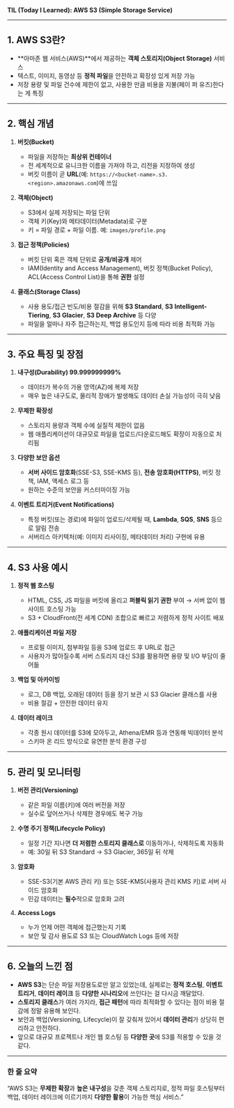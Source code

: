 **TIL (Today I Learned): AWS S3 (Simple Storage Service)**

---

## 1. AWS S3란?
- **아마존 웹 서비스(AWS)**에서 제공하는 **객체 스토리지(Object Storage)** 서비스  
- 텍스트, 이미지, 동영상 등 **정적 파일**을 안전하고 확장성 있게 저장 가능  
- 저장 용량 및 파일 건수에 제한이 없고, 사용한 만큼 비용을 지불(페이 퍼 유즈)한다는 게 특징

---

## 2. 핵심 개념

1. **버킷(Bucket)**  
   - 파일을 저장하는 **최상위 컨테이너**  
   - 전 세계적으로 유니크한 이름을 가져야 하고, 리전을 지정하여 생성  
   - 버킷 이름이 곧 **URL**(예: `https://<bucket-name>.s3.<region>.amazonaws.com`)에 쓰임

2. **객체(Object)**  
   - S3에서 실제 저장되는 파일 단위  
   - 객체 키(Key)와 메타데이터(Metadata)로 구분  
   - 키 = 파일 경로 + 파일 이름. 예: `images/profile.png`

3. **접근 정책(Policies)**  
   - 버킷 단위 혹은 객체 단위로 **공개/비공개** 제어  
   - IAM(Identity and Access Management), 버킷 정책(Bucket Policy), ACL(Access Control List)을 통해 **권한** 설정

4. **클래스(Storage Class)**  
   - 사용 용도/접근 빈도/비용 절감을 위해 **S3 Standard**, **S3 Intelligent-Tiering**, **S3 Glacier**, **S3 Deep Archive** 등 다양  
   - 파일을 얼마나 자주 접근하는지, 백업 용도인지 등에 따라 비용 최적화 가능

---

## 3. 주요 특징 및 장점

1. **내구성(Durability) 99.999999999%**  
   - 데이터가 복수의 가용 영역(AZ)에 복제 저장  
   - 매우 높은 내구도로, 물리적 장애가 발생해도 데이터 손실 가능성이 극히 낮음

2. **무제한 확장성**  
   - 스토리지 용량과 객체 수에 실질적 제한이 없음  
   - 웹 애플리케이션이 대규모로 파일을 업로드/다운로드해도 확장이 자동으로 처리됨

3. **다양한 보안 옵션**  
   - **서버 사이드 암호화**(SSE-S3, SSE-KMS 등), **전송 암호화(HTTPS)**, 버킷 정책, IAM, 액세스 로그 등  
   - 원하는 수준의 보안을 커스터마이징 가능

4. **이벤트 트리거(Event Notifications)**  
   - 특정 버킷(또는 경로)에 파일이 업로드/삭제될 때, **Lambda**, **SQS**, **SNS** 등으로 알림 전송  
   - 서버리스 아키텍처(예: 이미지 리사이징, 메타데이터 처리) 구현에 유용

---

## 4. S3 사용 예시

1. **정적 웹 호스팅**  
   - HTML, CSS, JS 파일을 버킷에 올리고 **퍼블릭 읽기 권한** 부여 → 서버 없이 웹사이트 호스팅 가능  
   - S3 + CloudFront(전 세계 CDN) 조합으로 빠르고 저렴하게 정적 사이트 배포

2. **애플리케이션 파일 저장**  
   - 프로필 이미지, 첨부파일 등을 S3에 업로드 후 URL로 접근  
   - 사용자가 많아질수록 서버 스토리지 대신 S3를 활용하면 용량 및 I/O 부담이 줄어듦

3. **백업 및 아카이빙**  
   - 로그, DB 백업, 오래된 데이터 등을 장기 보관 시 S3 Glacier 클래스를 사용  
   - 비용 절감 + 안전한 데이터 유지

4. **데이터 레이크**  
   - 각종 원시 데이터를 S3에 모아두고, Athena/EMR 등과 연동해 빅데이터 분석  
   - 스키마 온 리드 방식으로 유연한 분석 환경 구성

---

## 5. 관리 및 모니터링

1. **버전 관리(Versioning)**  
   - 같은 파일 이름(키)에 여러 버전을 저장  
   - 실수로 덮어쓰거나 삭제한 경우에도 복구 가능

2. **수명 주기 정책(Lifecycle Policy)**  
   - 일정 기간 지나면 **더 저렴한 스토리지 클래스로** 이동하거나, 삭제하도록 자동화  
   - 예: 30일 뒤 S3 Standard → S3 Glacier, 365일 뒤 삭제

3. **암호화**  
   - SSE-S3(기본 AWS 관리 키) 또는 SSE-KMS(사용자 관리 KMS 키)로 서버 사이드 암호화  
   - 민감 데이터는 **필수**적으로 암호화 고려

4. **Access Logs**  
   - 누가 언제 어떤 객체에 접근했는지 기록  
   - 보안 및 감사 용도로 S3 또는 CloudWatch Logs 등에 저장

---

## 6. 오늘의 느낀 점

- **AWS S3**는 단순 파일 저장용도로만 알고 있었는데, 실제로는 **정적 호스팅**, **이벤트 트리거**, **데이터 레이크** 등 **다양한 시나리오**에 쓰인다는 걸 다시금 깨달았다.  
- **스토리지 클래스**가 여러 가지라, **접근 패턴**에 따라 최적화할 수 있다는 점이 비용 절감에 정말 유용해 보인다.  
- 보안과 백업(Versioning, Lifecycle)이 잘 갖춰져 있어서 **데이터 관리**가 상당히 편리하고 안전하다.  
- 앞으로 대규모 프로젝트나 개인 웹 호스팅 등 **다양한 곳**에 S3를 적용할 수 있을 것 같다.

---

### 한 줄 요약
“AWS S3는 **무제한 확장**과 **높은 내구성**을 갖춘 객체 스토리지로, 정적 파일 호스팅부터 백업, 데이터 레이크에 이르기까지 **다양한 활용**이 가능한 핵심 서비스.”